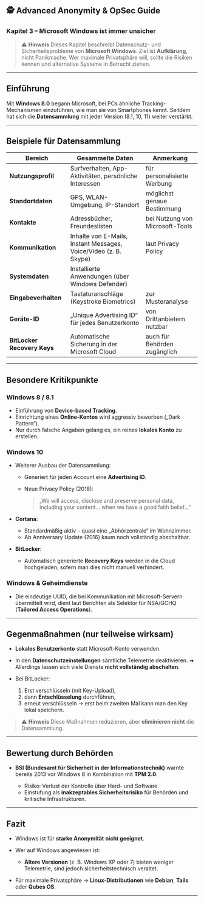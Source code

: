 ## 🕵️ Advanced Anonymity & OpSec Guide

### Kapitel 3 – Microsoft Windows ist immer unsicher

> ⚠️ **Hinweis**
> Dieses Kapitel beschreibt Datenschutz- und Sicherheitsprobleme von **Microsoft Windows**.
> Ziel ist **Aufklärung**, nicht Panikmache.
> Wer maximale Privatsphäre will, sollte die Risiken kennen und alternative Systeme in Betracht ziehen.

---

## Einführung

Mit **Windows 8.0** begann Microsoft, bei PCs ähnliche Tracking-Mechanismen einzuführen,
wie man sie von Smartphones kennt.
Seitdem hat sich die **Datensammlung** mit jeder Version (8.1, 10, 11) weiter verstärkt.

---

## Beispiele für Datensammlung

| Bereich                     | Gesammelte Daten                                                 | Anmerkung                       |
| --------------------------- | ---------------------------------------------------------------- | ------------------------------- |
| **Nutzungsprofil**          | Surfverhalten, App-Aktivitäten, persönliche Interessen           | für personalisierte Werbung     |
| **Standortdaten**           | GPS, WLAN-Umgebung, IP-Standort                                  | möglichst genaue Bestimmung     |
| **Kontakte**                | Adressbücher, Freundeslisten                                     | bei Nutzung von Microsoft-Tools |
| **Kommunikation**           | Inhalte von E-Mails, Instant Messages, Voice/Video (z. B. Skype) | laut Privacy Policy             |
| **Systemdaten**             | Installierte Anwendungen (über Windows Defender)                 |                                 |
| **Eingabeverhalten**        | Tastaturanschläge (Keystroke Biometrics)                         | zur Musteranalyse               |
| **Geräte-ID**               | „Unique Advertising ID“ für jedes Benutzerkonto                  | von Drittanbietern nutzbar      |
| **BitLocker Recovery Keys** | Automatische Sicherung in der Microsoft Cloud                    | auch für Behörden zugänglich    |

---

## Besondere Kritikpunkte

### Windows 8 / 8.1

* Einführung von **Device-based Tracking**.
* Einrichtung eines **Online-Kontos** wird aggressiv beworben („Dark Pattern“).
* Nur durch falsche Angaben gelang es, ein reines **lokales Konto** zu erstellen.

### Windows 10

* Weiterer Ausbau der Datensammlung:

  * Generiert für jeden Account eine **Advertising ID**.
  * Neue Privacy Policy (2018):

    > „We will access, disclose and preserve personal data, including your content… when we have a good faith belief…“

* **Cortana**:

  * Standardmäßig aktiv – quasi eine „Abhörzentrale“ im Wohnzimmer.
  * Ab Anniversary Update (2016) kaum noch vollständig abschaltbar.

* **BitLocker**:

  * Automatisch generierte **Recovery Keys** werden in die Cloud hochgeladen,
    sofern man dies nicht manuell verhindert.

### Windows & Geheimdienste

* Die eindeutige UUID, die bei Kommunikation mit Microsoft-Servern übermittelt wird,
  dient laut Berichten als Selektor für NSA/GCHQ (**Tailored Access Operations**).

---

## Gegenmaßnahmen (nur teilweise wirksam)

* **Lokales Benutzerkonto** statt Microsoft-Konto verwenden.
* In den **Datenschutzeinstellungen** sämtliche Telemetrie deaktivieren.
  ➜ Allerdings lassen sich viele Dienste **nicht vollständig abschalten**.
* Bei BitLocker:

  1. Erst verschlüsseln (mit Key-Upload),
  2. dann **Entschlüsselung** durchführen,
  3. erneut verschlüsseln → erst beim zweiten Mal kann man den Key lokal speichern.

> ⚠️ **Hinweis**
> Diese Maßnahmen reduzieren, aber **eliminieren nicht** die Datensammlung.

---

## Bewertung durch Behörden

* **BSI (Bundesamt für Sicherheit in der Informationstechnik)**
  warnte bereits 2013 vor Windows 8 in Kombination mit **TPM 2.0**.

  * Risiko: Verlust der Kontrolle über Hard- und Software.
  * Einstufung als **inakzeptables Sicherheitsrisiko** für Behörden und kritische Infrastrukturen.

---

## Fazit

* Windows ist für **starke Anonymität** **nicht geeignet**.
* Wer auf Windows angewiesen ist:

  * **Ältere Versionen** (z. B. Windows XP oder 7) bieten weniger Telemetrie,
    sind jedoch sicherheitstechnisch veraltet.
* Für maximale Privatsphäre → **Linux-Distributionen** wie **Debian**, **Tails** oder **Qubes OS**.

---
